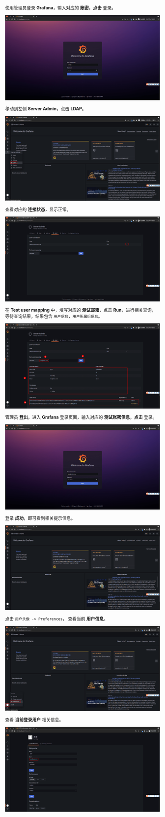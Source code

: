 <IntegrationDetailCard :title="`使用 ${$localeConfig.brandName} 登录 Grafana`">

使用管理员登录 **Grafana**，输入对应的 **账密**，**点击** 登录。

<img src="../../images/integration/ldap-grafana/3-1.png" class="md-img-padding" />

移动到左侧 **Server Admin**，点击 **LDAP**。

<img src="../../images/integration/ldap-grafana/3-2.png" class="md-img-padding" />

查看对应的 **连接状态**，显示正常。

<img src="../../images/integration/ldap-grafana/3-3.png" class="md-img-padding" />

在 **Test user mapping** 中，填写对应的 **测试邮箱**，点击 **Run**，进行相关查询，等待查询结果，结果包含 `用户信息`，`用户所属组信息`。

<img src="../../images/integration/ldap-grafana/3-4.png" class="md-img-padding" />

管理员 **登出**，进入 **Grafana** 登录页面，输入对应的 **测试账密信息**，**点击** 登录。

<img src="../../images/integration/ldap-grafana/3-5.png" class="md-img-padding" />

登录 **成功**，即可看到相关提示信息。

<img src="../../images/integration/ldap-grafana/3-6.png" class="md-img-padding" />

点击 `用户头像 -> Preferences`， 查看当前 **用户信息**。

<img src="../../images/integration/ldap-grafana/3-8.png" class="md-img-padding" />

查看 **当前登录用户** 相关信息。

<img src="../../images/integration/ldap-grafana/3-7.png" class="md-img-padding" />

</IntegrationDetailCard>

